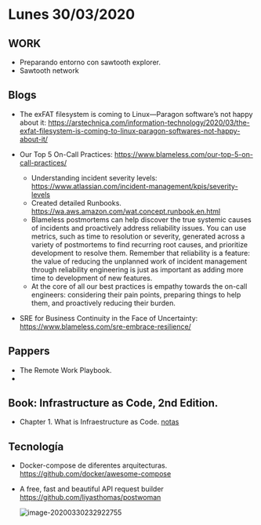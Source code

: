 
# Lunes 30/03/2020

## WORK

- Preparando entorno con sawtooth explorer.
- Sawtooth network



## Blogs

- The exFAT filesystem is coming to Linux—Paragon software’s not happy about it: https://arstechnica.com/information-technology/2020/03/the-exfat-filesystem-is-coming-to-linux-paragon-softwares-not-happy-about-it/

- Our Top 5 On-Call Practices: https://www.blameless.com/our-top-5-on-call-practices/

  - Understanding incident severity levels: https://www.atlassian.com/incident-management/kpis/severity-levels
  - Created detailed Runbooks. https://wa.aws.amazon.com/wat.concept.runbook.en.html
  - Blameless postmortems can help discover the true systemic causes of incidents and proactively address reliability issues. You can use metrics, such as time to resolution or severity, generated across a variety of postmortems to find recurring root causes, and prioritize development to resolve them. Remember that reliability is a feature: the value of reducing the unplanned work of incident management through reliability engineering is just as important as adding more time to development of new features.
  - At the core of all our best practices is empathy towards the on-call engineers: considering their pain points, preparing things to help them, and proactively reducing their burden.

-  SRE for Business Continuity in the Face of Uncertainty: https://www.blameless.com/sre-embrace-resilience/

  

## Pappers

- The Remote Work Playbook.
- 

## Book: Infrastructure as Code, 2nd Edition.

- Chapter 1. What is Infraestructure as Code. [notas](./notas/Infrastructure_as_Code_2nd.md)



## Tecnología

- Docker-compose de diferentes arquitecturas. https://github.com/docker/awesome-compose

- A free, fast and beautiful API request builder https://github.com/liyasthomas/postwoman

  ![image-20200330232922755](C:\Users\vthot4\AppData\Roaming\Typora\typora-user-images\image-20200330232922755.png)

  